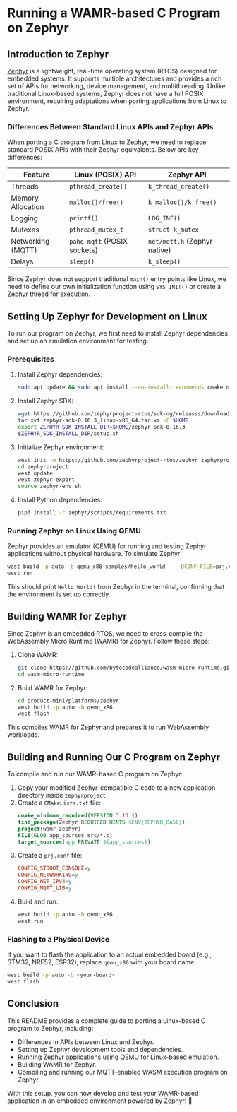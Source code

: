 # Running a WAMR-based C Program on Zephyr

## Introduction to Zephyr

[Zephyr](https://zephyrproject.org/) is a lightweight, real-time operating system (RTOS) designed for embedded systems. It supports multiple architectures and provides a rich set of APIs for networking, device management, and multithreading. Unlike traditional Linux-based systems, Zephyr does not have a full POSIX environment, requiring adaptations when porting applications from Linux to Zephyr.

### Differences Between Standard Linux APIs and Zephyr APIs

When porting a C program from Linux to Zephyr, we need to replace standard POSIX APIs with their Zephyr equivalents. Below are key differences:

| Feature         | Linux (POSIX) API | Zephyr API |
|---------------|----------------|------------|
| Threads       | `pthread_create()` | `k_thread_create()` |
| Memory Allocation | `malloc()/free()` | `k_malloc()/k_free()` |
| Logging       | `printf()` | `LOG_INF()` |
| Mutexes       | `pthread_mutex_t` | `struct k_mutex` |
| Networking (MQTT) | `paho-mqtt` (POSIX sockets) | `net/mqtt.h` (Zephyr native) |
| Delays        | `sleep()` | `k_sleep()` |

Since Zephyr does not support traditional `main()` entry points like Linux, we need to define our own initialization function using `SYS_INIT()` or create a Zephyr thread for execution.

## Setting Up Zephyr for Development on Linux

To run our program on Zephyr, we first need to install Zephyr dependencies and set up an emulation environment for testing.

### Prerequisites

1. Install Zephyr dependencies:
   ```sh
   sudo apt update && sudo apt install --no-install-recommends cmake ninja-build gperf ccache dfu-util python3-dev python3-pip python3-setuptools python3-tk python3-wheel xz-utils file make gcc git curl
   ```

2. Install Zephyr SDK:
   ```sh
   wget https://github.com/zephyrproject-rtos/sdk-ng/releases/download/v0.16.3/zephyr-sdk-0.16.3_linux-x86_64.tar.xz
   tar xvf zephyr-sdk-0.16.3_linux-x86_64.tar.xz -C $HOME
   export ZEPHYR_SDK_INSTALL_DIR=$HOME/zephyr-sdk-0.16.3
   $ZEPHYR_SDK_INSTALL_DIR/setup.sh
   ```

3. Initialize Zephyr environment:
   ```sh
   west init -m https://github.com/zephyrproject-rtos/zephyr zephyrproject
   cd zephyrproject
   west update
   west zephyr-export
   source zephyr-env.sh
   ```

4. Install Python dependencies:
   ```sh
   pip3 install -r zephyr/scripts/requirements.txt
   ```

### Running Zephyr on Linux Using QEMU

Zephyr provides an emulator (QEMU) for running and testing Zephyr applications without physical hardware. To simulate Zephyr:

```sh
west build -p auto -b qemu_x86 samples/hello_world -- -DCONF_FILE=prj.conf
west run
```

This should print `Hello World!` from Zephyr in the terminal, confirming that the environment is set up correctly.

## Building WAMR for Zephyr

Since Zephyr is an embedded RTOS, we need to cross-compile the WebAssembly Micro Runtime (WAMR) for Zephyr. Follow these steps:

1. Clone WAMR:
   ```sh
   git clone https://github.com/bytecodealliance/wasm-micro-runtime.git
   cd wasm-micro-runtime
   ```

2. Build WAMR for Zephyr:
   ```sh
   cd product-mini/platforms/zephyr
   west build -p auto -b qemu_x86
   west flash
   ```

This compiles WAMR for Zephyr and prepares it to run WebAssembly workloads.

## Building and Running Our C Program on Zephyr

To compile and run our WAMR-based C program on Zephyr:

1. Copy your modified Zephyr-compatible C code to a new application directory inside `zephyrproject`.
2. Create a `CMakeLists.txt` file:
   ```cmake
   cmake_minimum_required(VERSION 3.13.1)
   find_package(Zephyr REQUIRED HINTS $ENV{ZEPHYR_BASE})
   project(wamr_zephyr)
   FILE(GLOB app_sources src/*.c)
   target_sources(app PRIVATE ${app_sources})
   ```
3. Create a `prj.conf` file:
   ```ini
   CONFIG_STDOUT_CONSOLE=y
   CONFIG_NETWORKING=y
   CONFIG_NET_IPV4=y
   CONFIG_MQTT_LIB=y
   ```
4. Build and run:
   ```sh
   west build -p auto -b qemu_x86
   west run
   ```

### Flashing to a Physical Device

If you want to flash the application to an actual embedded board (e.g., STM32, NRF52, ESP32), replace `qemu_x86` with your board name:
```sh
west build -p auto -b <your-board>
west flash
```

## Conclusion

This README provides a complete guide to porting a Linux-based C program to Zephyr, including:
- Differences in APIs between Linux and Zephyr.
- Setting up Zephyr development tools and dependencies.
- Running Zephyr applications using QEMU for Linux-based emulation.
- Building WAMR for Zephyr.
- Compiling and running our MQTT-enabled WASM execution program on Zephyr.

With this setup, you can now develop and test your WAMR-based application in an embedded environment powered by Zephyr! 🚀


